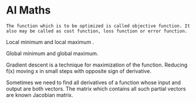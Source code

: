 # AI Maths
	
    The function which is to be optimized is called objective function. It also may be called as cost function, loss function or error function. 

Local minimum and local maximum .

Global minimum and global maximum. 

Gradient descent is a technique for maximization of the function. Reducing f(x) moving x in small 
steps with opposite sign of derivative. 

Sometimes we need to find all derivatives of a function whose input and output are both vectors. 
The matrix which contains all such partial vectors are known Jacobian matrix. 
